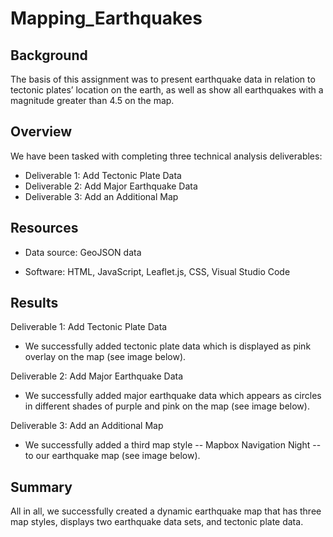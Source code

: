 # Mapping_Earthquakes

## Background

The basis of this assignment was to present earthquake data in relation to tectonic plates’ location on the earth, as well as show all earthquakes with a magnitude greater than 4.5 on the map.


## Overview

We have been tasked with completing three technical analysis deliverables:

- Deliverable 1: Add Tectonic Plate Data
- Deliverable 2: Add Major Earthquake Data
- Deliverable 3: Add an Additional Map


## Resources

- Data source: GeoJSON data

- Software: HTML, JavaScript, Leaflet.js, CSS, Visual Studio Code

## Results

Deliverable 1: Add Tectonic Plate Data
- We successfully added tectonic plate data which is displayed as pink overlay on the map (see image below).

Deliverable 2: Add Major Earthquake Data
- We successfully added major earthquake data which appears as circles in different shades of purple and pink on the map (see image below). 

Deliverable 3: Add an Additional Map
- We successfully added a third map style -- Mapbox Navigation Night -- to our earthquake map (see image below).


## Summary
All in all, we successfully created a dynamic earthquake map that has three map styles, displays two earthquake data sets, and tectonic plate data.
